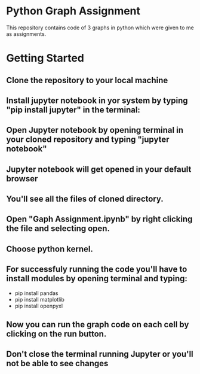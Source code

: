 # Python Graph Assignment
This repository contains code of 3 graphs in python which were given to me as assignments.

# Getting Started

## Clone the repository to your local machine

## Install jupyter notebook in yor system by typing "pip install jupyter" in the terminal:

## Open Jupyter notebook by opening terminal in your cloned repository and typing "jupyter notebook"

## Jupyter notebook will get opened in your default browser 

## You'll see all the files of cloned directory. 

## Open "Gaph Assignment.ipynb" by right clicking the file and selecting open.

## Choose python kernel.

## For successfuly running the code you'll have to install modules by opening terminal and typing:
- pip install pandas
- pip install matplotlib
- pip install openpyxl

## Now you can run the graph code on each cell by clicking on the run button.

## Don't close the terminal running Jupyter or you'll not be able to see changes
